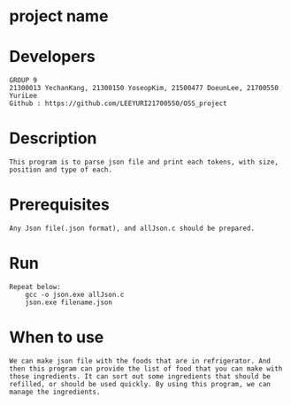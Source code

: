 # project name


# Developers
	GROUP 9
	21300013 YechanKang, 21300150 YoseopKim, 21500477 DoeunLee, 21700550 YuriLee
	Github : https://github.com/LEEYURI21700550/OSS_project

# Description
	This program is to parse json file and print each tokens, with size, position and type of each. 

# Prerequisites
	Any Json file(.json format), and allJson.c should be prepared.

# Run
	Repeat below: 
		gcc -o json.exe allJson.c
		json.exe filename.json
# When to use
	We can make json file with the foods that are in refrigerator. And then this program can provide the list of food that you can make with those ingredients. It can sort out some ingredients that should be refilled, or should be used quickly. By using this program, we can manage the ingredients. 


